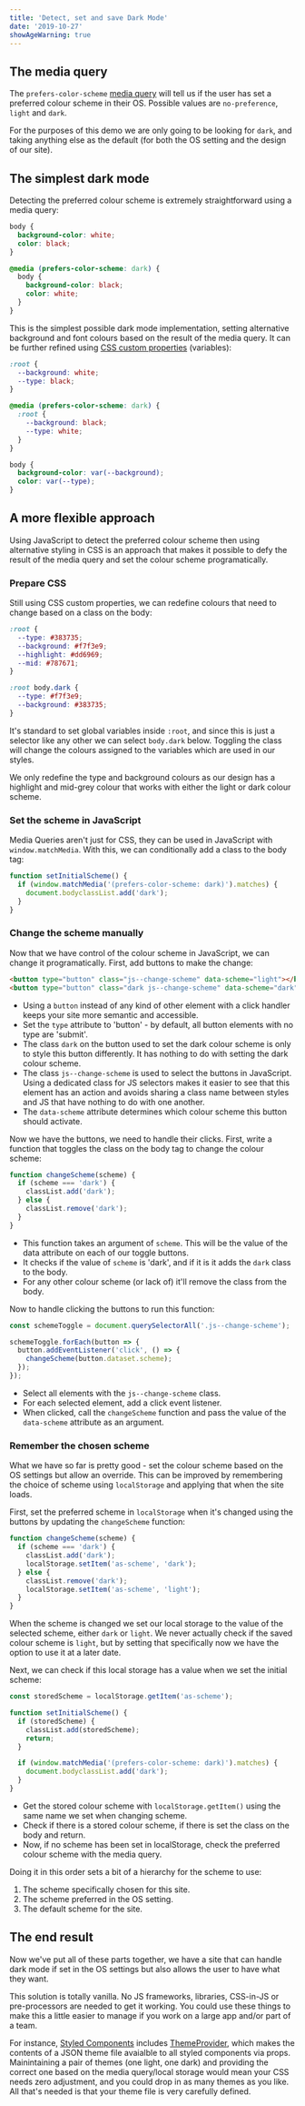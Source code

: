 ```yaml
---
title: 'Detect, set and save Dark Mode'
date: '2019-10-27'
showAgeWarning: true
---
```


## The media query

The `prefers-color-scheme` [media query](https://developer.mozilla.org/en-US/docs/Web/CSS/@media/prefers-color-scheme) will tell us if the user has set a preferred colour scheme in their OS. Possible values are `no-preference`, `light` and `dark`.

For the purposes of this demo we are only going to be looking for `dark`, and taking anything else as the default (for both the OS setting and the design of our site).

## The simplest dark mode

Detecting the preferred colour scheme is extremely straightforward using a media query:

```css
body {
  background-color: white;
  color: black;
}

@media (prefers-color-scheme: dark) {
  body {
    background-color: black;
    color: white;
  }
}
```

This is the simplest possible dark mode implementation, setting alternative background and font colours based on the result of the media query. It can be further refined using [CSS custom properties](https://developer.mozilla.org/en-US/docs/Web/CSS/--*) (variables):

```css
:root {
  --background: white;
  --type: black;
}

@media (prefers-color-scheme: dark) {
  :root {
    --background: black;
    --type: white;
  }
}

body {
  background-color: var(--background);
  color: var(--type);
}
```

## A more flexible approach

Using JavaScript to detect the preferred colour scheme then using alternative styling in CSS is an approach that makes it possible to defy the result of the media query and set the colour scheme programatically.

### Prepare CSS

Still using CSS custom properties, we can redefine colours that need to change based on a class on the body:

```css
:root {
  --type: #383735;
  --background: #f7f3e9;
  --highlight: #dd6969;
  --mid: #787671;
}

:root body.dark {
  --type: #f7f3e9;
  --background: #383735;
}
```

It's standard to set global variables inside `:root`, and since this is just a selector like any other we can select `body.dark` below. Toggling the class will change the colours assigned to the variables which are used in our styles.

We only redefine the type and background colours as our design has a highlight and mid-grey colour that works with either the light or dark colour scheme.

### Set the scheme in JavaScript

Media Queries aren't just for CSS, they can be used in JavaScript with `window.matchMedia`. With this, we can conditionally add a class to the body tag:

```js
function setInitialScheme() {
  if (window.matchMedia('(prefers-color-scheme: dark)').matches) {
    document.bodyclassList.add('dark');
  }
}
```

### Change the scheme manually

Now that we have control of the colour scheme in JavaScript, we can change it programatically. First, add buttons to make the change:

```html
<button type="button" class="js--change-scheme" data-scheme="light"></button>
<button type="button" class="dark js--change-scheme" data-scheme="dark"></button>
```

- Using a `button` instead of any kind of other element with a click handler keeps your site more semantic and accessible.
- Set the `type` attribute to 'button' - by default, all button elements with no type are 'submit'.
- The class `dark` on the button used to set the dark colour scheme is only to style this button differently. It has nothing to do with setting the dark colour scheme.
- The class `js--change-scheme` is used to select the buttons in JavaScript. Using a dedicated class for JS selectors makes it easier to see that this element has an action and avoids sharing a class name between styles and JS that have nothing to do with one another.
- The `data-scheme` attribute determines which colour scheme this button should activate.

Now we have the buttons, we need to handle their clicks. First, write a function that toggles the class on the body tag to change the colour scheme:

```js
function changeScheme(scheme) {
  if (scheme === 'dark') {
    classList.add('dark');
  } else {
    classList.remove('dark');
  }
}
```

- This function takes an argument of `scheme`. This will be the value of the data attribute on each of our toggle buttons.
- It checks if the value of `scheme` is 'dark', and if it is it adds the `dark` class to the body.
- For any other colour scheme (or lack of) it'll remove the class from the body.

Now to handle clicking the buttons to run this function:

```js
const schemeToggle = document.querySelectorAll('.js--change-scheme');

schemeToggle.forEach(button => {
  button.addEventListener('click', () => {
    changeScheme(button.dataset.scheme);
  });
});
```

- Select all elements with the `js--change-scheme` class.
- For each selected element, add a click event listener.
- When clicked, call the `changeScheme` function and pass the value of the `data-scheme` attribute as an argument.

### Remember the chosen scheme

What we have so far is pretty good - set the colour scheme based on the OS settings but allow an override. This can be improved by remembering the choice of scheme using `localStorage` and applying that when the site loads.

First, set the preferred scheme in `localStorage` when it's changed using the buttons by updating the `changeScheme` function:

```js
function changeScheme(scheme) {
  if (scheme === 'dark') {
    classList.add('dark');
    localStorage.setItem('as-scheme', 'dark');
  } else {
    classList.remove('dark');
    localStorage.setItem('as-scheme', 'light');
  }
}
```

When the scheme is changed we set our local storage to the value of the selected scheme, either `dark` or `light`. We never actually check if the saved colour scheme is `light`, but by setting that specifically now we have the option to use it at a later date.

Next, we can check if this local storage has a value when we set the initial scheme:

```js
const storedScheme = localStorage.getItem('as-scheme');

function setInitialScheme() {
  if (storedScheme) {
    classList.add(storedScheme);
    return;
  }

  if (window.matchMedia('(prefers-color-scheme: dark)').matches) {
    document.bodyclassList.add('dark');
  }
}
```

- Get the stored colour scheme with `localStorage.getItem()` using the same name we set when changing scheme.
- Check if there is a stored colour scheme, if there is set the class on the body and return.
- Now, if no scheme has been set in localStorage, check the preferred colour scheme with the media query.

Doing it in this order sets a bit of a hierarchy for the scheme to use:

1. The scheme specifically chosen for this site.
2. The scheme preferred in the OS setting.
3. The default scheme for the site.

## The end result

Now we've put all of these parts together, we have a site that can handle dark mode if set in the OS settings but also allows the user to have what they want.

This solution is totally vanilla. No JS frameworks, libraries, CSS-in-JS or pre-processors are needed to get it working. You could use these things to make this a little easier to manage if you work on a large app and/or part of a team.

For instance, [Styled Components](https://www.styled-components.com/) includes [ThemeProvider](https://www.styled-components.com/docs/advanced#theming), which makes the contents of a JSON theme file avaialble to all styled components via props. Mainintaining a pair of themes (one light, one dark) and providing the correct one based on the media query/local storage would mean your CSS needs zero adjustment, and you could drop in as many themes as you like. All that's needed is that your theme file is very carefully defined.
